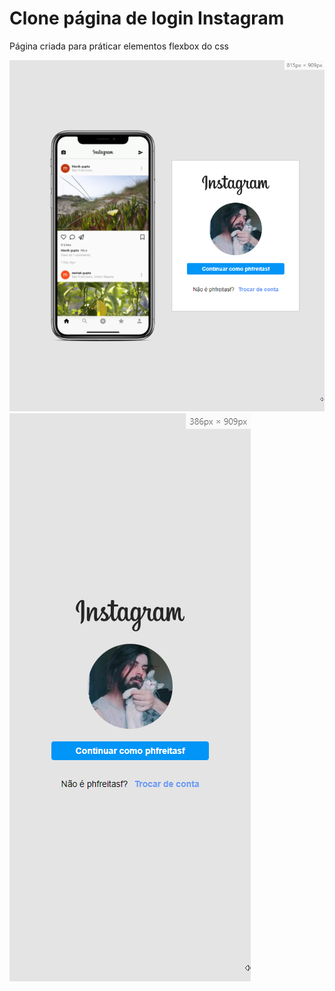# Clone página de login Instagram

Página criada para práticar elementos flexbox do css

![demo 1](https://github.com/phfreitasf/instagram-landing-page/blob/master/src/demo/insta1.png)
![demo 2](https://github.com/phfreitasf/instagram-landing-page/blob/master/src/demo/insta2.png)

